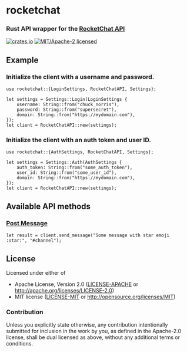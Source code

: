 # rocketchat

### Rust API wrapper for the [RocketChat API](https://docs.rocket.chat/development-docs)

[![crates.io](https://img.shields.io/crates/v/rocketchat.svg)](https://crates.io/crates/rocketchat)
[![MIT/Apache-2 licensed](https://img.shields.io/crates/l/reqwest.svg)](./LICENSE-APACHE)

## Example

### Initialize the client with a username and password.

```rust,no_run
use rocketchat::{LoginSettings, RocketChatAPI, Settings};

let settings = Settings::Login(LoginSettings {
    username: String::from("chuck_norris"),
    password: String::from("supersecret"),
    domain: String::from("https://mydomain.com"),
});
let client = RocketChatAPI::new(settings);
```

### Initialize the client with an auth token and user ID.

```rust,no_run
use rocketchat::{AuthSettings, RocketChatAPI, Settings};

let settings = Settings::Auth(AuthSettings {
    auth_token: String::from("some_auth_token"),
    user_id: String::from("some_user_id"),
    domain: String::from("https://mydomain.com"),
});
let client = RocketChatAPI::new(settings);
```

## Available API methods

### [Post Message](https://developer.rocket.chat/reference/api/rest-api/endpoints/core-endpoints/chat-endpoints/postmessage)

```rust,no_run
let result = client.send_message("Some message with star emoji :star:", "#channel");
```


## License

Licensed under either of

- Apache License, Version 2.0 ([LICENSE-APACHE](LICENSE-APACHE) or http://apache.org/licenses/LICENSE-2.0)
- MIT license ([LICENSE-MIT](LICENSE-MIT) or http://opensource.org/licenses/MIT)

### Contribution

Unless you explicitly state otherwise, any contribution intentionally submitted
for inclusion in the work by you, as defined in the Apache-2.0 license, shall
be dual licensed as above, without any additional terms or conditions.
